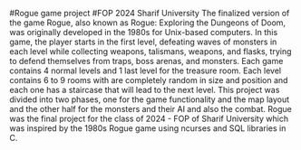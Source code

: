 #Rogue game project
#FOP 2024 Sharif University
The finalized version of the game Rogue, also known as Rogue: Exploring the Dungeons of Doom, was originally developed in the 1980s for Unix-based computers.
In this game, the player starts in the first level, defeating waves of monsters in each level while collecting weapons, talismans, weapons, and flasks, trying to defend themselves from traps, boss arenas, and monsters.
Each game contains 4 normal levels and 1 last level for the treasure room. Each level contains 6 to 9 rooms with are completely random in size and position and each one has a staircase that will lead to the next level.
This project was divided into two phases, one for the game functionality and the map layout and the other half for the monsters and their AI and also the combat. 
Rogue was the final project for the class of 2024 - FOP of Sharif University which was inspired by the 1980s Rogue game using ncurses and SQL libraries in C.
